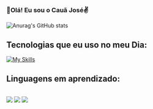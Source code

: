 ### 👋Olá! Eu sou o Cauã José✌️

![Anurag's GitHub stats](https://github-readme-stats.vercel.app/api?username=Eugeni1&show_icons=true&theme=midnight-purple)

## Tecnologias que eu uso no meu Dia:

[![My Skills](https://skillicons.dev/icons?i=replit,vscode,py,&perline=10)](https://skillicons.dev)

## Linguagens em aprendizado:

<div style="display: inline_block"><br/> 
  <img aling="center" alt"PYTHON" src="https://img.shields.io/badge/Python-14354C?style=for-the-badge&logo=python&logoColor=white" />
  <img aling="center" alt"C++" src="https://img.shields.io/badge/C%2B%2B-00599C?style=for-the-badge&logo=c%2B%2B&logoColor=white"/>
  <img aling="center" alt"Shell Script" src="https://img.shields.io/badge/Shell_Script-121011?style=for-the-badge&logo=gnu-bash&logoColor=white" />  
</div>
